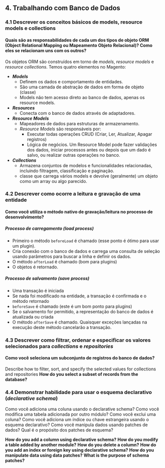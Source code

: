 ## 4. Trabalhando com Banco de Dados

### 4.1 Descrever os conceitos básicos de models, resource models e collections

#### Quais são as responsabilidades de cada um dos tipos de objeto ORM (Object Relational Mapping ou Mapeamento Objeto Relacional)? Como eles se relacionam uns com os outros?

Os objetos ORM são construídos em torno de _models_, _resource models_ e _resource collections_.
Temos quatro elementos no Magento:
- **_Models_**
  - Definem os dados e comportamento de entidades.
  - São uma camada de abstração de dados em forma de objeto (classe)
  - Models não tem acesso direto ao banco de dados, apenas os resource models.
- **_Resources_**
  - Conecta com o banco de dados através de adaptadores.
- **_Resource Models_**
  - Mapeadores de dados para estruturas de armazenamento.
  - _Resource Models_ são responsáveis por:
    - Executar todas operações CRUD (Criar, Ler, Atualizar, Apagar registros)
    - Lógica de negócios. Um Resource Model pode fazer validações dos dados, iniciar processos antes ou depois que um dado é salvo, ou realizar outras operações no banco.
- **_Collections_**
  - Armazena conjuntos de modelos e funcionalidades relacionadas, incluindo filtragem, classificação e paginação.
  - classe que carrega vários models e devolve (geralmente) um objeto como um array ou algo parecido.

### 4.2 Descrever como ocorre a leitura e gravação de uma entidade

#### Como você utiliza o método nativo de gravação/leitura no processo de desenvolvimento? 

##### Processo de carregamento (_load process_)
- Primeiro o método `beforeLoad` é chamado (esse ponto é ótimo para usar um plugin). 
- Cria conexão com o banco de dados e carrega uma consulta de seleção usando parâmetros para buscar a linha e definir os dados.
- O método `afterLoad` é chamado (bom para plugins)
- O objetos é retornado.

##### Processo de salvamento (_save process_)

- Uma transação é iniciada
- Se nada foi modificado na entidade, a transação é confirmada e o método retornado
- `beforeSave` é chamado (este é um bom ponto para plugins)
- Se o salvamento for permitido, a representação do banco de dados é atualizada ou criada
- O método `afterSave` é chamado. Quaisquer exceções lançadas na execução deste método cancelarão a transação.

### 4.3 Descrever como filtrar, ordenar e especificar os valores selecionados para _collections_ e _repositories_

#### Como você seleciona um subconjunto de registros do banco de dados?

Describe how to filter, sort, and specify the selected values for collections and repositories 
**How do you select a subset of records from the database?**

### 4.4  Demonstrar habilidade para usar o esquema declarativo (_declarative schema_)

Como você adiciona uma coluna usando o declarative schema? Como você modifica uma tabela adicionada por outro
módulo? Como você exclui uma coluna? Como você adiciona um índice ou chave estrangeira usando o esquema
declarativo? Como você manipula dados usando patches de dados? Qual é o propósito dos patches de esquema?

**How do you add a column using declarative schema?**
**How do you modify a table added by another module?**
**How do you delete a column?**
**How do you add an index or foreign key using declarative schema?**
**How do you manipulate data using data patches?**
**What is the purpose of schema patches?**
